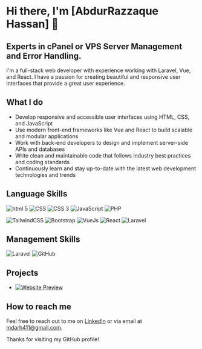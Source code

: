 # Hi there, I'm [AbdurRazzaque Hassan] 👋
## Experts in cPanel or VPS Server Management and Error Handling.

I'm a full-stack web developer with experience working with Laravel, Vue, and React. I have a passion for creating beautiful and responsive user interfaces that provide a great user experience.

## What I do

- Develop responsive and accessible user interfaces using HTML, CSS, and JavaScript
- Use modern front-end frameworks like Vue and React to build scalable and modular applications
- Work with back-end developers to design and implement server-side APIs and databases
- Write clean and maintainable code that follows industry best practices and coding standards
- Continuously learn and stay up-to-date with the latest web development technologies and trends

## Language Skills

![html 5](https://img.icons8.com/color/48/000000/html-5.png)
![CSS](https://img.icons8.com/ultraviolet/48/000000/css-filetype.png)
![CSS 3](https://img.icons8.com/color/48/000000/css3.png)
![JavaScript](https://img.icons8.com/color/48/000000/javascript.png)
![PHP](https://img.icons8.com/ios/50/FFFFFF/php-logo.png)

![TailwindCSS](https://img.icons8.com/color/48/000000/tailwindcss.png)
![Bootstrap](https://img.icons8.com/color/48/000000/bootstrap.png)
![VueJs](https://img.icons8.com/color/48/000000/vue-js.png)
![React](https://img.icons8.com/color/48/000000/react-native.png)
![Laravel](https://img.icons8.com/windows/48/FF4E4E/laravel.png)

## Management Skills

![Laravel](https://img.icons8.com/color/48/000000/git.png)
![GitHub](https://img.icons8.com/ios-filled/48/FFFFFF/github.png)

## Projects

- [![Website Preview](https://i.imgur.com/1FABeeU.png)](https://believeoneit.com/)


## How to reach me

Feel free to reach out to me on [LinkedIn](https://www.linkedin.com/in/mdarh411/) or via email at mdarh411@gmail.com.

Thanks for visiting my GitHub profile!
